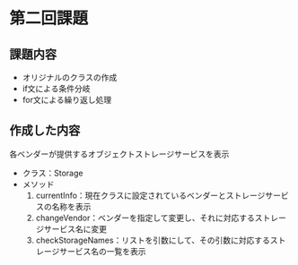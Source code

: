 # 第二回課題

## 課題内容

- オリジナルのクラスの作成
- if文による条件分岐
- for文による繰り返し処理

## 作成した内容

各ベンダーが提供するオブジェクトストレージサービスを表示

- クラス：Storage
- メソッド
    1. currentInfo：現在クラスに設定されているベンダーとストレージサービスの名称を表示
    2. changeVendor：ベンダーを指定して変更し、それに対応するストレージサービス名に変更
    3. checkStorageNames：リストを引数にして、その引数に対応するストレージサービス名の一覧を表示